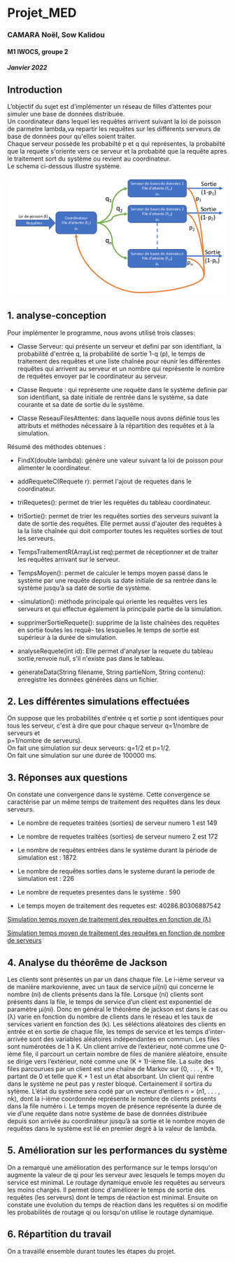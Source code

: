 # Projet_MED
### CAMARA Noël, Sow Kalidou
#### M1 IWOCS, groupe 2
##### Janvier 2022

## Introduction
L’objectif du sujet est d’implémenter un réseau de filles d’attentes pour simuler une base de données distribuée.\
Un coordinateur dans lequel les requêtes arrivent suivant la loi de poisson de parmetre lambda,va repartir les requêtes sur les différents serveurs de base de données pour qu'elles soient traiter.\
Chaque serveur possède les probabilté p et q qui représentes, la probabilté que la requete s'oriente vers ce serveur et la probabité que la requête apres le traitement sort du système ou revient au coordinateur.\
Le schema ci-dessous illustre système. 

![Modèle objet](modele.png)

## 1. analyse-conception
Pour implémenter le programme, nous avons utilisé trois classes: 
- Classe Serveur: qui présente un serveur et defini par son identifiant, la probabilité d'entrée q, la probabilité de sortie 1-q (p), le temps de traitement des requêtes et une liste chaînée pour réunir les différentes requêtes qui arrivent au serveur et un nombre qui représente le nombre de requêtes envoyer par le coordinateur au serveur. 

- Classe Requete : qui représente une requête dans le système definie par son identifiant, sa date initiale de rentrée dans le système, sa date courante  et sa date de sortie du le système.

- Classe ReseauFilesAttentes: dans laquelle nous avons définie tous les attributs et méthodes nécessaire à la répartition des requêtes et à la simulation.

Résumé des méthodes obtenues :
- FindX(double lambda): génère une valeur suivant la loi de poisson pour alimenter le coordinateur.

- addRequeteC(Requete r): permet l'ajout de requetes dans le coordinateur.

- triRequetes(): permet de trier les requêtes du tableau coordinateur.

- triSortie(): permet de trier les requêtes sorties des serveurs suivant la date de sortie des requêtes. Elle permet aussi d'ajouter des requêtes à la la liste chaînée qui doit comporter toutes les requêtes sorties de tout les serveurs.

- TempsTraitementR(ArrayList<Requete> req):permet de réceptionner et de traiter les requêtes arrivant sur le serveur.
 
- TempsMoyen(): permet de calculer le temps moyen passé dans le système par une requête depuis sa date initiale de sa rentrée dans le système jusqu’à sa date de sortie de système.

- -simulation(): méthode principale qui oriente les requêtes vers les serveurs et qui effectue également la principale partie de la simulation.

- supprimerSortieRequete(): supprime de la liste chaînées des requêtes en sortie toutes les requê-
tes lesquelles le temps de sortie est supérieur à la durée de simulation.

- analyseRequete(int id): Elle permet d'analyser la requete du tableau sortie,renvoie null, s'il n'existe pas dans le tableau.

- generateData(String filename, String partieNom, String contenu): enregistre les données générées dans un fichier.
## 2. Les différentes simulations effectuées
On suppose que les probabilités d'entrée q et sortie p sont identiques pour tous les serveur,
c'est à dire que pour chaque serveur q=1/nombre de serveurs et\
p=1/nombre de serveurs).\
On fait une simulation sur deux serveurs: q=1/2 et p=1/2.\
On fait une simulation sur une durée de 100000 ms.


## 3. Réponses aux questions
On constate une convergence dans le système. Cette convergence se caractérise par un même temps de traitement des requêtes dans les deux serveurs.

- Le nombre de requetes traitées (sorties) de serveur numero 1 est 149
- Le nombre de requetes traitées (sorties) de serveur numero 2 est 172

- Le nombre de requêtes entrées dans le système durant la période de simulation est : 1872
- Le nombre de requêtes sorties dans le systeme durant la periode de simulation est : 226

- Le nombre de requetes presentes dans le système : 590
- Le temps  moyen de traitement des requetes est: 40286.80306887542


[Simulation temps moyen de traitement des requêtes en fonction de (ƛ)](tempsmoyen_lambda.png)

[Simulation temps moyen de traitement des requêtes en fonction de nombre de serveurs](tempsmoyen_nbserveurs.png)


## 4. Analyse du théorême de Jackson

Les clients sont présentés un par un dans chaque file. Le i-ième serveur va de manière markovienne, avec un taux de service μi(ni) qui concerne le nombre (ni) de clients présents dans la file. Lorsque (ni) clients sont présents dans la file, le temps de service d’un client est exponentiel de paramètre μi(ni). Donc en général le théorême de jackson est dans le cas ou (λ) varie en fonction du nombre de clients dans le réseau et les taux de services varient en fonction des (k).
Les séléctions aléatoires des clients en entrée et en sortie de chaque file, les temps de service et les temps d’inter-arrivée sont des variables aléatoires indépendantes en commun. Les files sont numérotées de 1 à K. Un client arrive de l’extérieur, noté comme une 0-ième file, il parcourt un certain nombre de files de manière aléatoire, ensuite se dirige vers l’extérieur, noté comme une (K + 1)-ième file. La suite des files parcourues par un client est une chaîne de Markov sur {0, . . . , K + 1}, partant de 0 et telle que K + 1 est un état absorbant. Un client qui rentre dans le système ne peut pas y rester bloqué. Certainement il sortira du sytème.
L’état du système sera codé par un vecteur d’entiers n = (n1, . . . , nk), dont la i-ième coordonnée représente le nombre de clients présents dans la file numéro i. Le temps moyen de présence représente la durée de vie d’une requête dans notre système de base de
données distribuée depuis son arrivée au coordinateur jusqu’à sa sortie et le nombre moyen de requêtes dans le système est lié en premier degré à la valeur de lambda.


## 5. Amélioration sur les performances du système
On a remarqué une amélioration des performance sur le temps lorsqu'on augmente la valeur de qi pour les serveur avec lesquels le temps moyen du service est minimal.
Le routage dynamique envoie les requêtes au serveurs les moins chargés. Il permet donc d'améliorer le temps de sortie des requêtes (les serveurs) dont le temps de réaction est minimal.
Ensuite on constate une évolution du temps de réaction dans les requêtes si on modifie les probabilités de routage qi ou lorsqu'on utilise le routage dynamique.

## 6. Répartition du travail
On a travaillé ensemble durant toutes les étapes du projet.


